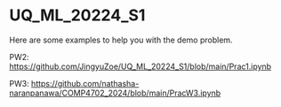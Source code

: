 # UQ_ML_20224_S1
Here are some examples to help you with the demo problem.

PW2: https://github.com/JingyuZoe/UQ_ML_20224_S1/blob/main/Prac1.ipynb

PW3: https://github.com/nathasha-naranpanawa/COMP4702_2024/blob/main/PracW3.ipynb
